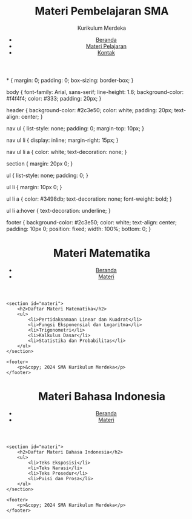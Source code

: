 <!DOCTYPE html>
<html lang="en">
<head>
    <meta charset="UTF-8">
    <meta http-equiv="X-UA-Compatible" content="IE=edge">
    <meta name="viewport" content="width=device-width, initial-scale=1.0">
    <title>Materi Pembelajaran SMA - Kurikulum Merdeka</title>
    <link rel="stylesheet" href="styles.css">
</head>
<body>
    <header>
        <h1>Materi Pembelajaran SMA</h1>
        <p>Kurikulum Merdeka</p>
        <nav>
            <ul>
                <li><a href="#home">Beranda</a></li>
                <li><a href="#materi">Materi Pelajaran</a></li>
                <li><a href="#contact">Kontak</a></li>
            </ul>
        </nav>
    </header>

</body>
</html>
* {
    margin: 0;
    padding: 0;
    box-sizing: border-box;
}

body {
    font-family: Arial, sans-serif;
    line-height: 1.6;
    background-color: #f4f4f4;
    color: #333;
    padding: 20px;
}

header {
    background-color: #2c3e50;
    color: white;
    padding: 20px;
    text-align: center;
}

nav ul {
    list-style: none;
    padding: 0;
    margin-top: 10px;
}

nav ul li {
    display: inline;
    margin-right: 15px;
}

nav ul li a {
    color: white;
    text-decoration: none;
}

section {
    margin: 20px 0;
}

ul {
    list-style: none;
    padding: 0;
}

ul li {
    margin: 10px 0;
}

ul li a {
    color: #3498db;
    text-decoration: none;
    font-weight: bold;
}

ul li a:hover {
    text-decoration: underline;
}

footer {
    background-color: #2c3e50;
    color: white;
    text-align: center;
    padding: 10px 0;
    position: fixed;
    width: 100%;
    bottom: 0;
}
<!DOCTYPE html>
<html lang="en">
<head>
    <meta charset="UTF-8">
    <meta http-equiv="X-UA-Compatible" content="IE=edge">
    <meta name="viewport" content="width=device-width, initial-scale=1.0">
    <title>Materi Matematika</title>
    <link rel="stylesheet" href="../styles.css">
</head>
<body>
    <header>
        <h1>Materi Matematika</h1>
        <nav>
            <ul>
                <li><a href="../index.html">Beranda</a></li>
                <li><a href="#materi">Materi</a></li>
            </ul>
        </nav>
    </header>

    <section id="materi">
        <h2>Daftar Materi Matematika</h2>
        <ul>
            <li>Pertidaksamaan Linear dan Kuadrat</li>
            <li>Fungsi Eksponensial dan Logaritma</li>
            <li>Trigonometri</li>
            <li>Kalkulus Dasar</li>
            <li>Statistika dan Probabilitas</li>
        </ul>
    </section>

    <footer>
        <p>&copy; 2024 SMA Kurikulum Merdeka</p>
    </footer>
</body>
</html>
<!DOCTYPE html>
<html lang="en">
<head>
    <meta charset="UTF-8">
    <meta http-equiv="X-UA-Compatible" content="IE=edge">
    <meta name="viewport" content="width=device-width, initial-scale=1.0">
    <title>Materi Bahasa Indonesia</title>
    <link rel="stylesheet" href="../styles.css">
</head>
<body>
    <header>
        <h1>Materi Bahasa Indonesia</h1>
        <nav>
            <ul>
                <li><a href="../index.html">Beranda</a></li>
                <li><a href="#materi">Materi</a></li>
            </ul>
        </nav>
    </header>

    <section id="materi">
        <h2>Daftar Materi Bahasa Indonesia</h2>
        <ul>
            <li>Teks Eksposisi</li>
            <li>Teks Narasi</li>
            <li>Teks Prosedur</li>
            <li>Puisi dan Prosa</li>
        </ul>
    </section>

    <footer>
        <p>&copy; 2024 SMA Kurikulum Merdeka</p>
    </footer>
</body>
</html>
